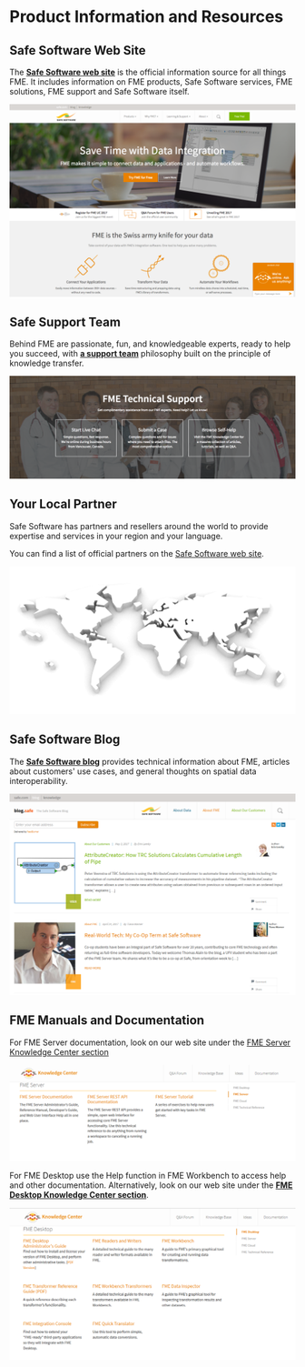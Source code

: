 # Product Information and Resources #

## Safe Software Web Site ##
The **[Safe Software web site](https://www.safe.com/ "Safe Software web site")** is the official information source for all things FME. It includes information on FME products, Safe Software services, FME solutions, FME support and Safe Software itself.

![](./Images/Img8.01.SafeWebSite.png)

## Safe Support Team ##
Behind FME are passionate, fun, and knowledgeable experts, ready to help you succeed, with **[a support team](https://support.safe.com/knowledgeSubmitCase "FME Support Team page")** philosophy built on the principle of knowledge transfer.

![](./Images/Img8.02.SafeSupportTeam.png)

## Your Local Partner ##
Safe Software has partners and resellers around the world to provide expertise and services in your region and your language.

You can find a list of official partners on the [Safe Software web site](http://www.safe.com/partners/ "FME Partners Page").

![](./Images/Img8.09.SafePartnersWorldImage.png)

## Safe Software Blog ##
The **[Safe Software blog](http://blog.safe.com/ "Safe Software Blog")** provides technical information about FME, articles about customers' use cases, and general thoughts on spatial data interoperability.

![](./Images/Img8.10.SafeBlog.png)

## FME Manuals and Documentation ##
For FME Server documentation, look on our web site under the [FME Server Knowledge Center section](https://support.safe.com/KnowledgeDocumentation#GroupB)

![](./Images/Img8.12.ServerSafeDocumentation.png)

For FME Desktop use the Help function in FME Workbench to access help and other documentation. Alternatively, look on our web site under the **[FME Desktop Knowledge Center section](https://support.safe.com/KnowledgeDocumentation#GroupA)**.

![](./Images/Img8.11.DesktopSafeDocumentation.png)